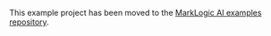 This example project has been moved to the [MarkLogic AI examples repository](https://github.com/marklogic/marklogic-ai-examples).